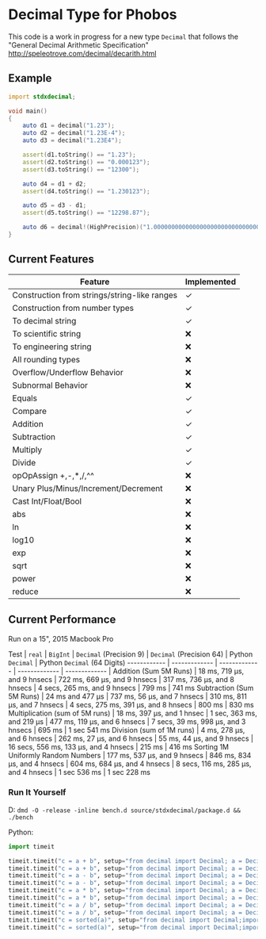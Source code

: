 # Decimal Type for Phobos

This code is a work in progress for a new type `Decimal` that follows the
"General Decimal Arithmetic Specification" http://speleotrove.com/decimal/decarith.html

## Example

```d
import stdxdecimal;

void main()
{
    auto d1 = decimal("1.23");
    auto d2 = decimal("1.23E-4");
    auto d3 = decimal("1.23E4");

    assert(d1.toString() == "1.23");
    assert(d2.toString() == "0.000123");
    assert(d3.toString() == "12300");

    auto d4 = d1 + d2;
    assert(d4.toString() == "1.230123");

    auto d5 = d3 - d1;
    assert(d5.toString() == "12298.87");

    auto d6 = decimal!(HighPrecision)("1.000000000000000000000000000000000000000000000000001");
}
```

## Current Features

Feature | Implemented
------------ | -------------
Construction from strings/string-like ranges | ✓
Construction from number types | ✓
To decimal string | ✓
To scientific string | ❌
To engineering string | ❌
All rounding types | ❌
Overflow/Underflow Behavior | ❌
Subnormal Behavior | ❌
Equals | ✓
Compare | ✓
Addition | ✓
Subtraction | ✓
Multiply | ✓
Divide | ✓
opOpAssign +,-,*,/,^^ | ❌
Unary Plus/Minus/Increment/Decrement | ❌
Cast Int/Float/Bool | ❌
abs | ❌
ln | ❌
log10 | ❌
exp | ❌
sqrt | ❌
power | ❌
reduce | ❌

## Current Performance

Run on a 15", 2015 Macbook Pro

Test | `real` | `BigInt` | `Decimal` (Precision 9) | `Decimal` (Precision 64) | Python `Decimal` | Python `Decimal` (64 Digits)
------------ | ------------- | ------------- | ------------- | ------------- |
Addition (Sum 5M Runs) | 18 ms, 719 μs, and 9 hnsecs | 722 ms, 669 μs, and 9 hnsecs | 317 ms, 736 μs, and 8 hnsecs | 4 secs, 265 ms, and 9 hnsecs | 799 ms | 741 ms
Subtraction (Sum 5M Runs) | 24 ms and 477 μs | 737 ms, 56 μs, and 7 hnsecs | 310 ms, 811 μs, and 7 hnsecs | 4 secs, 275 ms, 391 μs, and 8 hnsecs | 800 ms | 830 ms
Multiplication (sum of 5M runs) | 18 ms, 397 μs, and 1 hnsec | 1 sec, 363 ms, and 219 μs | 477 ms, 119 μs, and 6 hnsecs | 7 secs, 39 ms, 998 μs, and 3 hnsecs | 695 ms | 1 sec 541 ms
Division (sum of 1M runs) | 4 ms, 278 μs, and 6 hnsecs | 262 ms, 27 μs, and 6 hnsecs | 55 ms, 44 μs, and 9 hnsecs | 16 secs, 556 ms, 133 μs, and 4 hnsecs | 215 ms | 416 ms
Sorting 1M Uniformly Random Numbers | 177 ms, 537 μs, and 9 hnsecs | 846 ms, 834 μs, and 4 hnsecs | 604 ms, 684 μs, and 4 hnsecs | 8 secs, 116 ms, 285 μs, and 4 hnsecs | 1 sec 536 ms | 1 sec 228 ms

### Run It Yourself

D: `dmd -O -release -inline bench.d source/stdxdecimal/package.d && ./bench`

Python:

```python
import timeit

timeit.timeit("c = a + b", setup="from decimal import Decimal; a = Decimal(10000.12); b = Decimal(5000000); c = None", number=5000000)
timeit.timeit("c = a + b", setup="from decimal import Decimal; a = Decimal(1000000000000000000000000000000000000000000000000000000000000000); b = Decimal(5000000000000000000000000000000000000000000000000000000000000000); c = None", number=5000000)
timeit.timeit("c = a - b", setup="from decimal import Decimal; a = Decimal(10000.12); b = Decimal(5000000); c = None", number=5000000)
timeit.timeit("c = a - b", setup="from decimal import Decimal; a = Decimal('10000000000000000000000000000000000000000000000000000000000000.12'); b = Decimal('5000000000000000000000000000000000000000000000000000000000000000'); c = None", number=5000000)
timeit.timeit("c = a * b", setup="from decimal import Decimal; a = Decimal(10000.12); b = Decimal(5000000); c = None", number=5000000)
timeit.timeit("c = a * b", setup="from decimal import Decimal; a = Decimal('10000000000000000000000000000000000000000000000000000000000000.12'); b = Decimal('5000000000000000000000000000000000000000000000000000000000000000'); c = None", number=5000000)
timeit.timeit("c = a / b", setup="from decimal import Decimal; a = Decimal(10000.12); b = Decimal(5000000); c = None", number=1000000)
timeit.timeit("c = a / b", setup="from decimal import Decimal; a = Decimal('10000000000000000000000000000000000000000000000000000000000000.12'); b = Decimal('5000000000000000000000000000000000000000000000000000000000000000'); c = None", number=1000000)
timeit.timeit("c = sorted(a)", setup="from decimal import Decimal;import random; a = [Decimal(random.randint(-10000000, 10000000) * random.random()) for x in range(1000000)]", number=1)
timeit.timeit("c = sorted(a)", setup="from decimal import Decimal;import random; a = [Decimal(random.randint(-100000000000000000000000000000000000000000000000000, 100000000000000000000000000000000000000000000000000) * random.random()) for x in range(1000000)]", number=1)
```

